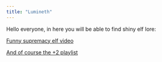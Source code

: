 ```yaml
---
title: "Lumineth"
---
```

 
Hello everyone, in here you will be able to find shiny elf lore: 


[Funny supremacy elf video](https://www.youtube.com/watch?v=cdcF28kdybs&t=1257s)


[And of course the +2 playlist](https://www.youtube.com/watch?v=IPjw3G7_Ajo&list=PLyIEtHBf1vpJECYoZS76gqw_TLDS_FcNg&index=11)



